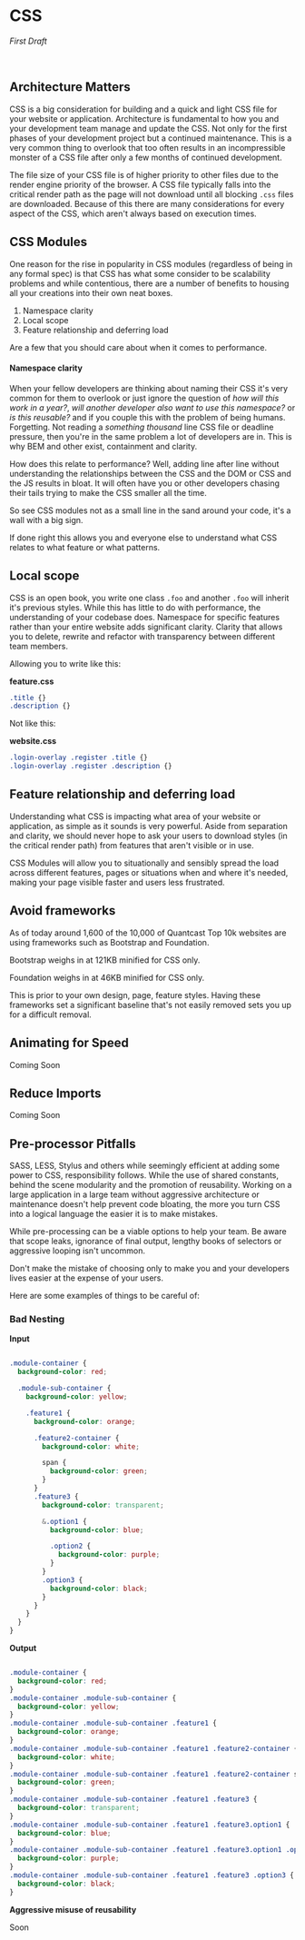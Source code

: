 CSS
=================
_First Draft_

<br />

## Architecture Matters

CSS is a big consideration for building and a quick and light CSS file for your website or application. Architecture is fundamental to how you and your development team manage and update the CSS. Not only for the first phases of your development project but a continued maintenance. This is a very common thing to overlook that too often results in an incompressible monster of a CSS file after only a few months of continued development.

The file size of your CSS file is of higher priority to other files due to the render engine priority of the browser. A CSS file typically falls into the critical render path as the page will not download until all blocking `.css` files are downloaded. Because of this there are many considerations for every aspect of the CSS, which aren't always based on execution times.

## CSS Modules

One reason for the rise in popularity in CSS modules (regardless of being in any formal spec) is that CSS has what some consider to be scalability problems and while contentious, there are a number of benefits to housing all your creations into their own neat boxes.

1. Namespace clarity
2. Local scope
3. Feature relationship and deferring load

Are a few that you should care about when it comes to performance.

#### Namespace clarity

When your fellow developers are thinking about naming their CSS it's very common for them to overlook or just ignore the question of _how will this work in a year?_, _will another developer also want to use this namespace?_ or _is this reusable?_ and if you couple this with the problem of being humans. Forgetting. Not reading a *something thousand* line CSS file or deadline pressure, then you're in the same problem a lot of developers are in. This is why BEM and other exist, containment and clarity.

How does this relate to performance? Well, adding line after line without understanding the relationships between the CSS and the DOM or CSS and the JS results in bloat. It will often have you or other developers chasing their tails trying to make the CSS smaller all the time.

So see CSS modules not as a small line in the sand around your code, it's a wall with a big sign.

If done right this allows you and everyone else to understand what CSS relates to what feature or what patterns.

## Local scope

CSS is an open book, you write one class `.foo` and another `.foo` will inherit it's previous styles. While this has little to do with performance, the understanding of your codebase does. Namespace for specific features rather than your entire website adds significant clarity. Clarity that allows you to delete, rewrite and refactor with transparency between different team members.

Allowing you to write like this:

**feature.css**
```css
.title {}
.description {}
```

Not like this:

**website.css**
```css
.login-overlay .register .title {}
.login-overlay .register .description {}
```

## Feature relationship and deferring load

Understanding what CSS is impacting what area of your website or application, as simple as it sounds is very powerful. Aside from separation and clarity, we should never hope to ask your users to download styles (in the critical render path) from features that aren't visible or in use.

CSS Modules will allow you to situationally and sensibly spread the load across different features, pages or situations when and where it's needed, making your page visible faster and users less frustrated.

## Avoid frameworks

As of today around 1,600 of the 10,000 of Quantcast Top 10k websites are using frameworks such as Bootstrap and Foundation.

Bootstrap weighs in at 121KB minified for CSS only.

Foundation weighs in at 46KB minified for CSS only.

This is prior to your own design, page, feature styles. Having these frameworks set a significant baseline that's not easily removed sets you up for a difficult removal.

## Animating for Speed

Coming Soon

## Reduce Imports

Coming Soon

## Pre-processor Pitfalls

SASS, LESS, Stylus and others while seemingly efficient at adding some power to CSS, responsibility follows. While the use of shared constants, behind the scene modularity and the promotion of reusability. Working on a large application in a large team without aggressive architecture or maintenance doesn't help prevent code bloating, the more you turn CSS into a logical language the easier it is to make mistakes.

While pre-processing can be a viable options to help your team. Be aware that scope leaks, ignorance of final output, lengthy books of selectors or aggressive looping isn't uncommon.

Don't make the mistake of choosing only to make you and your developers lives easier at the expense of your users.

Here are some examples of things to be careful of:

### Bad Nesting

**Input**

```css

.module-container {
  background-color: red;

  .module-sub-container {
    background-color: yellow;

    .feature1 {
      background-color: orange;

      .feature2-container {
        background-color: white;

        span {
          background-color: green;
        }
      }
      .feature3 {
        background-color: transparent;

        &.option1 {
          background-color: blue;

          .option2 {
            background-color: purple;
          }
        }
        .option3 {
          background-color: black;
        }
      }
    }
  }
}
```

**Output**

```css

.module-container {
  background-color: red;
}
.module-container .module-sub-container {
  background-color: yellow;
}
.module-container .module-sub-container .feature1 {
  background-color: orange;
}
.module-container .module-sub-container .feature1 .feature2-container {
  background-color: white;
}
.module-container .module-sub-container .feature1 .feature2-container span {
  background-color: green;
}
.module-container .module-sub-container .feature1 .feature3 {
  background-color: transparent;
}
.module-container .module-sub-container .feature1 .feature3.option1 {
  background-color: blue;
}
.module-container .module-sub-container .feature1 .feature3.option1 .option2 {
  background-color: purple;
}
.module-container .module-sub-container .feature1 .feature3 .option3 {
  background-color: black;
}
```


**Aggressive misuse of reusability**

Soon
